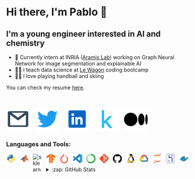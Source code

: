 # Hi there, I'm Pablo 👋

## I'm a young engineer interested in AI and chemistry

- 🧠 Currently intern at INRIA ([Aramis Lab](https://www.aramislab.fr/)) working on Graph Neural Network for image segmentation and explainable AI
- 👨‍🏫 I teach data science at [Le Wagon](https://www.lewagon.com/data-science-course/full-time) coding bootcamp
- 🤾‍♂️ I love playing handball and skiing

You can check my resume [here](https://drive.google.com/file/d/114n_PhQFbzpDx0Gi9Ff5BpY0hhhcyGF8/view).

<br />

[![website](img/mail_32x32.svg)](mailto:pablovn.mas@gmail.com)
&nbsp;&nbsp;
[![website](img/twitter_32x32.svg)](https://twitter.com/pablomasvn)
&nbsp;&nbsp;
[![website](img/linkedin_32x32.svg)](https://www.linkedin.com/in/pablo-mas/)
&nbsp;&nbsp;
[![website](img/kaggle_32x32.svg)](https://www.kaggle.com/pablomas)
&nbsp;&nbsp;
[![website](img/medium_32x32.svg)](https://medium.com/@pablovn.mas)

### Languages and Tools:

<img align="left" alt="Python" width="26px" src="https://github.com/devicons/devicon/blob/v2.15.1/icons/python/python-original.svg" style="padding-right:10px;" />
<img align="left" alt="Matlab" width="26px" src="https://github.com/devicons/devicon/blob/v2.15.1/icons/matlab/matlab-original.svg" style="padding-right:10px;" />
<img align="left" alt="sklearn" width="26px" src="https://upload.wikimedia.org/wikipedia/commons/0/05/Scikit_learn_logo_small.svg" style="padding-right:10px;" />
<img align="left" alt="Tensorflow" width="26px" src="https://github.com/devicons/devicon/blob/v2.15.1/icons/tensorflow/tensorflow-original.svg" style="padding-right:10px;" />
<img align="left" alt="PyTorch" width="26px" src="https://github.com/devicons/devicon/blob/v2.15.1/icons/pytorch/pytorch-original.svg" style="padding-right:10px;" />
<img align="left" alt="vscode" width="26px" src="https://github.com/devicons/devicon/blob/v2.15.1/icons/vscode/vscode-original.svg" style="padding-right:10px;" />
<img align="left" alt="Anaconda" width="26px" src="https://github.com/devicons/devicon/blob/v2.15.1/icons/anaconda/anaconda-original.svg" style="padding-right:10px;" />
<img align="left" alt="Git" width="26px" src="https://github.com/devicons/devicon/blob/v2.15.1/icons/git/git-original.svg" style="padding-right:10px;" />
<img align="left" alt="GitHub" width="26px" src="https://github.com/devicons/devicon/blob/v2.15.1/icons/github/github-original.svg" style="padding-right:10px;" />
<img align="left" alt="Linux" width="26px" src="https://github.com/devicons/devicon/blob/v2.15.1/icons/linux/linux-original.svg" style="padding-right:10px;" />
<img align="left" alt="GCP" width="26px" src="https://github.com/devicons/devicon/blob/v2.15.1/icons/googlecloud/googlecloud-original.svg" style="padding-right:10px;" />
<img align="left" alt="Jupyter" width="26px" src="https://github.com/devicons/devicon/blob/v2.15.1/icons/jupyter/jupyter-original.svg" style="padding-right:10px;" />
<img align="left" alt="Heroku" width="26px" src="https://github.com/devicons/devicon/blob/v2.15.1/icons/heroku/heroku-original.svg" style="padding-right:10px;" />
<img align="left" alt="Docker" width="26px" src="https://github.com/devicons/devicon/blob/v2.15.1/icons/docker/docker-original.svg" style="padding-right:10px;" />

<br />
<br />


<details>
  <summary>:zap: GitHub Stats</summary>

  <img align="left" alt="pablo-mas's GitHub Stats" src="https://github-readme-stats.vercel.app/api?username=pablo-mas&show_icons=true&hide_border=false&title_color=ff652f&icon_color=FFE400&bg_color=09131B&text_color=ffffff&border_color=0c1a25" />

</details>
